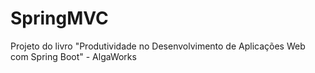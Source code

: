 # SpringMVC
Projeto do livro "Produtividade no Desenvolvimento de Aplicações Web com Spring Boot" - AlgaWorks
